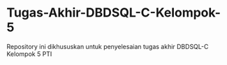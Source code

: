 # Tugas-Akhir-DBDSQL-C-Kelompok-5
Repository ini dikhususkan untuk penyelesaian tugas akhir DBDSQL-C Kelompok 5 PTI
